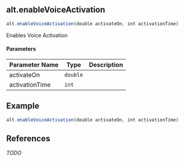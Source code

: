 [//]: # (version=e86e77f63c210a112489b6547cb25b5af3eadb3e21cd41987b673fa26b6292b9)

## alt.enableVoiceActivation

```js
alt.enableVoiceActivation(double activateOn, int activationTime)
```

Enables Voice Activation

#### Parameters
| Parameter Name | Type | Description |
| -------------- | ----------- | ----------- |
| activateOn | `double` |  |
| activationTime | `int` |  |

## Example

```js
alt.enableVoiceActivation(double activateOn, int activationTime)
```

## References

*TODO*